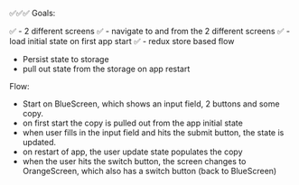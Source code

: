 ✅✅✅ Goals:

✅ - 2 different screens
✅ - navigate to and from the 2 different screens
✅ - load initial state on first app start
✅ - redux store based flow
- Persist state to storage
- pull out state from the storage on app restart

Flow:

- Start on BlueScreen, which shows an input field, 2 buttons and some copy.
- on first start the copy is pulled out from the app initial state
- when user fills in the input field and hits the submit button, the state is updated.
- on restart of app, the user update state populates the copy
- when the user hits the switch button, the screen changes to OrangeScreen, which also has a switch button (back to BlueScreen)
